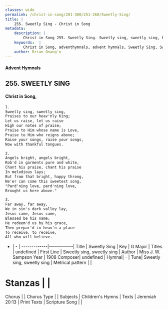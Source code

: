 ```yaml
---
classes: wide
permalink: /christ-in-song/201-300/251-260/Sweetly-Sing/
title: |
    255. Sweetly Sing - Christ in Song
metadata:
    description: |
        Christ in Song 255. Sweetly Sing. Sweetly sing, sweetly sing, Praises to our heav'nly King; Let us raise, let us raise High our notes of praise; Praise to Him whose name is Love, Praise to Him who reigns above; Raise your songs, raise your songs, Now with thankful tongues.
    keywords:  |
        Christ in Song, adventhymnals, advent hymnals, Sweetly Sing, Sweetly sing, sweetly sing . 
    author: Brian Onang'o
---
```


#### Advent Hymnals
## 255. SWEETLY SING
####  Christ in Song,

```txt
1.
Sweetly sing, sweetly sing,
Praises to our heav'nly King;
Let us raise, let us raise
High our notes of praise;
Praise to Him whose name is Love,
Praise to Him who reigns above;
Raise your songs, raise your songs,
Now with thankful tongues.

2.
Angels bright, angels bright,
Rob'd in garments pure and white,
Chant his praise, chant his praise
In melodious lays;
But from that bright, happy throng,
Ne'er can come this sweetest song,
"Pard'ning love, pard'ning love,
Brought us here above."

3.
Far away, far away,
We in sin's dark valley lay,
Jesus came, Jesus came,
Blessed be his name;
He redeem'd us by his grace,
Then prepar'd in heav'n a place
To receive, to receive,
All who will believe.

```

- |   -  |
-------------|------------|
Title | Sweetly Sing |
Key | G Major |
Titles | undefined |
First Line | Sweetly sing, sweetly sing  |
Author | Miss J. W. Sampson
Year | 1908
Composer| undefined |
Hymnal|  - |
Tune| Sweetly sing, sweetly sing |
Metrical pattern | |
# Stanzas |  |
Chorus |  |
Chorus Type |  |
Subjects | Children's Hymns |
Texts | Jeremiah 20:13 |
Print Texts | 
Scripture Song |  |
    
